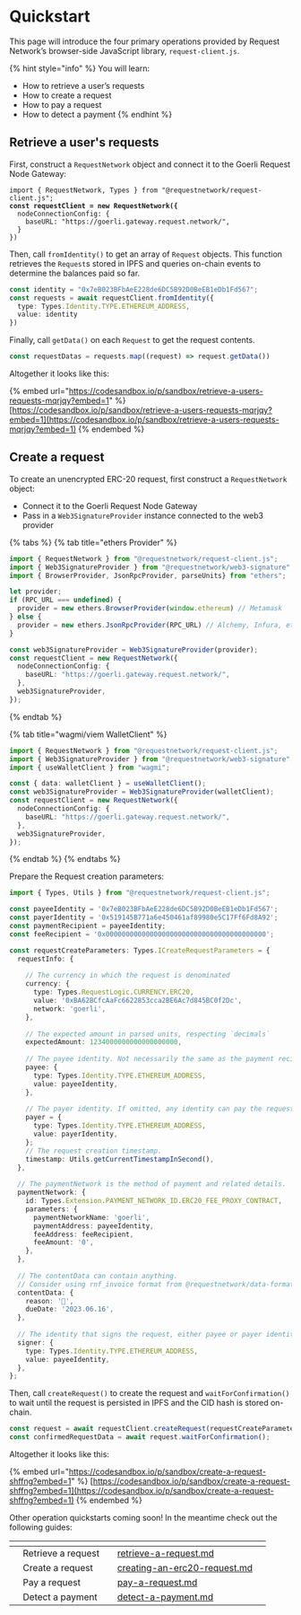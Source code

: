 # Quickstart

This page will introduce the four primary operations provided by Request Network’s browser-side JavaScript library, `request-client.js`.

{% hint style="info" %}
You will learn:

* How to retrieve a user’s requests
* How to create a request
* How to pay a request
* How to detect a payment
{% endhint %}

## Retrieve a user's requests

First, construct a `RequestNetwork` object and connect it to the Goerli Request Node Gateway:

<pre class="language-typescript"><code class="lang-typescript">import { RequestNetwork, Types } from "@requestnetwork/request-client.js";
<strong>const requestClient = new RequestNetwork({
</strong>  nodeConnectionConfig: { 
    baseURL: "https://goerli.gateway.request.network/",
  }
})
</code></pre>

Then, call `fromIdentity()` to get an array of `Request` objects. This function retrieves the `Request`s stored in IPFS and queries on-chain events to determine the balances paid so far.

```typescript
const identity = "0x7eB023BFbAeE228de6DC5B92D0BeEB1eDb1Fd567";
const requests = await requestClient.fromIdentity({
  type: Types.Identity.TYPE.ETHEREUM_ADDRESS,
  value: identity
})
```

Finally, call `getData()` on each `Request` to get the request contents.

```typescript
const requestDatas = requests.map((request) => request.getData())
```

Altogether it looks like this:

{% embed url="https://codesandbox.io/p/sandbox/retrieve-a-users-requests-mqrjqy?embed=1" %}
[https://codesandbox.io/p/sandbox/retrieve-a-users-requests-mqrjqy?embed=1](https://codesandbox.io/p/sandbox/retrieve-a-users-requests-mqrjqy?embed=1)
{% endembed %}

## Create a request

To create an unencrypted ERC-20 request, first construct a `RequestNetwork` object:

* Connect it to the Goerli Request Node Gateway
* Pass in a `Web3SignatureProvider` instance connected to the web3 provider

{% tabs %}
{% tab title="ethers Provider" %}
```typescript
import { RequestNetwork } from "@requestnetwork/request-client.js";
import { Web3SignatureProvider } from "@requestnetwork/web3-signature";
import { BrowserProvider, JsonRpcProvider, parseUnits} from "ethers";

let provider;
if (RPC_URL === undefined) {
  provider = new ethers.BrowserProvider(window.ethereum) // Metamask
} else {
  provider = new ethers.JsonRpcProvider(RPC_URL) // Alchemy, Infura, etc.
}

const web3SignatureProvider = Web3SignatureProvider(provider);
const requestClient = new RequestNetwork({
  nodeConnectionConfig: { 
    baseURL: "https://goerli.gateway.request.network/",
  },
  web3SignatureProvider,
});
```
{% endtab %}

{% tab title="wagmi/viem WalletClient" %}
```typescript
import { RequestNetwork } from "@requestnetwork/request-client.js";
import { Web3SignatureProvider } from "@requestnetwork/web3-signature";
import { useWalletClient } from "wagmi";

const { data: walletClient } = useWalletClient();
const web3SignatureProvider = Web3SignatureProvider(walletClient);
const requestClient = new RequestNetwork({
  nodeConnectionConfig: { 
    baseURL: "https://goerli.gateway.request.network/",
  },
  web3SignatureProvider,
});
```
{% endtab %}
{% endtabs %}

Prepare the Request creation parameters:

```typescript
import { Types, Utils } from "@requestnetwork/request-client.js";

const payeeIdentity = '0x7eB023BFbAeE228de6DC5B92D0BeEB1eDb1Fd567';
const payerIdentity = '0x519145B771a6e450461af89980e5C17Ff6Fd8A92';
const paymentRecipient = payeeIdentity;
const feeRecipient = '0x0000000000000000000000000000000000000000';

const requestCreateParameters: Types.ICreateRequestParameters = {
  requestInfo: {
    
    // The currency in which the request is denominated
    currency: {
      type: Types.RequestLogic.CURRENCY.ERC20,
      value: '0xBA62BCfcAaFc6622853cca2BE6Ac7d845BC0f2Dc',
      network: 'goerli',
    },
    
    // The expected amount in parsed units, respecting `decimals`
    expectedAmount: 1234000000000000000000,
    
    // The payee identity. Not necessarily the same as the payment recipient.
    payee: {
      type: Types.Identity.TYPE.ETHEREUM_ADDRESS,
      value: payeeIdentity,
    },
    
    // The payer identity. If omitted, any identity can pay the request.
    payer = {
      type: Types.Identity.TYPE.ETHEREUM_ADDRESS,
      value: payerIdentity,
    };
    // The request creation timestamp.
    timestamp: Utils.getCurrentTimestampInSecond(),
  },
  
  // The paymentNetwork is the method of payment and related details.
  paymentNetwork: {
    id: Types.Extension.PAYMENT_NETWORK_ID.ERC20_FEE_PROXY_CONTRACT,
    parameters: {
      paymentNetworkName: 'goerli',
      paymentAddress: payeeIdentity,
      feeAddress: feeRecipient,  
      feeAmount: '0',
    },
  },
  
  // The contentData can contain anything.
  // Consider using rnf_invoice format from @requestnetwork/data-format
  contentData: {
    reason: '🍕',
    dueDate: '2023.06.16',
  },
  
  // The identity that signs the request, either payee or payer identity.
  signer: {
    type: Types.Identity.TYPE.ETHEREUM_ADDRESS,
    value: payeeIdentity,
  },
};
```

Then, call `createRequest()` to create the request and `waitForConfirmation()` to wait until the request is persisted in IPFS and the CID hash is stored on-chain.

```typescript
const request = await requestClient.createRequest(requestCreateParameters);
const confirmedRequestData = await request.waitForConfirmation();
```

Altogether it looks like this:

{% embed url="https://codesandbox.io/p/sandbox/create-a-request-shffng?embed=1" %}
[https://codesandbox.io/p/sandbox/create-a-request-shffng?embed=1](https://codesandbox.io/p/sandbox/create-a-request-shffng?embed=1)
{% endembed %}



Other operation quickstarts coming soon! In the meantime check out the following guides:

<table data-card-size="large" data-column-title-hidden data-view="cards"><thead><tr><th></th><th></th><th data-hidden></th><th data-hidden data-card-target data-type="content-ref"></th><th data-hidden data-card-cover data-type="files"></th></tr></thead><tbody><tr><td></td><td>Retrieve a request</td><td></td><td><a href="../learn-request-network/guides/retrieve-a-request.md">retrieve-a-request.md</a></td><td></td></tr><tr><td></td><td>Create a request</td><td></td><td><a href="../learn-request-network/guides/creating-an-erc20-request.md">creating-an-erc20-request.md</a></td><td></td></tr><tr><td></td><td>Pay a request</td><td></td><td><a href="../learn-request-network/guides/pay-a-request.md">pay-a-request.md</a></td><td></td></tr><tr><td></td><td>Detect a payment</td><td></td><td><a href="../learn-request-network/guides/detect-a-payment.md">detect-a-payment.md</a></td><td></td></tr></tbody></table>
